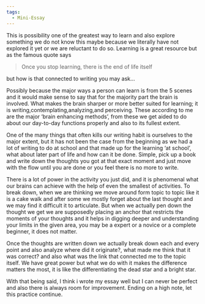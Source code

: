 ```yaml
---
tags:
  - Mini-Essay
---
```


This is possibility one of the greatest way to learn and also explore something we do not know this maybe because we literally have not explored it yet or we are reluctant to do so. Learning is a great resource but as the famous quote says 

> Once you stop learning, there is the end of life itself

but how is that connected to writing you may ask...

Possibly because the major ways a person can learn is from the 5 scenes and it would make sense to say that for the majority part the brain is involved. What makes the brain sharper or more better suited for learning; it is writing,contemplating,analyzing,and perceiving. These according to me are the major ‘brain enhancing methods’, from these we get aided to do about our day-to-day functions properly and also to its fullest extent. 

One of the many things that often kills our writing habit is ourselves to the major extent, but it has not been the case from the beginning as we had a lot of writing to do at school and that made up for the learning ‘at school’, what about later part of life and how can it be done. Simple, pick up a book and write down the thoughts you got at that exact moment and just move with the flow until you are done or you feel there is no more to write.

There is a lot of power in the activity you just did, and it is phenomenal what our brains can achieve with the help of even the smallest of activities. To break down, when we are thinking we move around form topic to topic like it is a cake walk and after some we mostly forget about the last thought and we may find it difficult it to articulate. But when we actually pen down the thought we get we are supposedly placing an anchor that restricts the moments of your thoughts and it helps in digging deeper and understanding your limits in the given area, you may be a expert or a novice or a complete beginner, it does not matter.

Once the thoughts are written down we actually break down each and every point and also analyze where did it originate?, what made me think that it was correct? and also what was the link that connected me to the topic itself. We have great power but what we do with it makes the difference matters the most, it is like the differentiating the dead star and a bright star. 

With that being said, I think i wrote my essay well but I can never be perfect and also there is always room for improvement. Ending on a high note, let this practice continue. 
